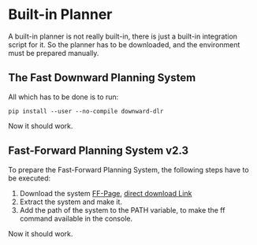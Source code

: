 # Built-in Planner

A built-in planner is not really built-in, there is just a built-in integration script for it. So the planner has to be downloaded, and the environment must be prepared manually. 

## The Fast Downward Planning System

All which has to be done is to run: 

`pip install --user --no-compile downward-dlr`

Now it should work.

## Fast-Forward Planning System v2.3

To prepare the Fast-Forward Planning System, the following steps have to be executed:

1. Download the system [FF-Page](https://fai.cs.uni-saarland.de/hoffmann/ff.html), [direct download Link](https://fai.cs.uni-saarland.de/hoffmann/ff/FF-v2.3.tgz) 
2. Extract the system and make it.
3. Add the path of the system to the PATH variable, to make the ff command available in the console.

Now it should work.
